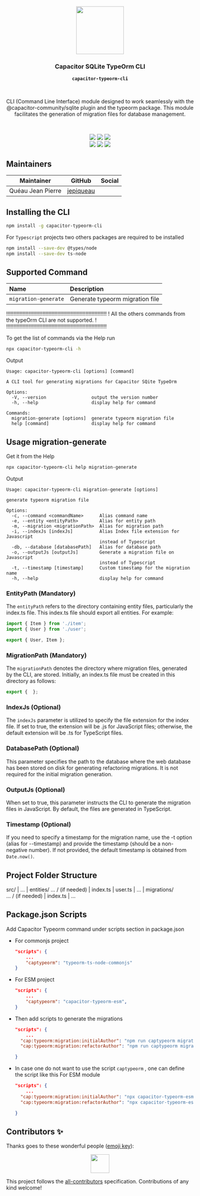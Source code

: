 <p align="center"><br><img src="https://user-images.githubusercontent.com/236501/85893648-1c92e880-b7a8-11ea-926d-95355b8175c7.png" width="128" height="128" /></p>
<h3 align="center">Capacitor SQLite TypeOrm CLI</h3>
<p align="center"><strong><code>capacitor-typeorm-cli</code></strong></p>
<br>

<p align="center">
CLI (Command Line Interface) module designed to work seamlessly with the @capacitor-community/sqlite plugin and the typeorm package. This module facilitates the generation of migration files for database management.</p>
<br>
<p align="center">
  <img src="https://img.shields.io/maintenance/yes/2024?style=flat-square" />
  <a href="https://github.com/capacitor-typeorm-cli/actions?query=workflow%3A%22CI%22"><img src="https://img.shields.io/github/workflow/status/capacitor-typeorm-cli/CI?style=flat-square" /></a>
  <a href="https://www.npmjs.com/package/capacitor-typeorm-cli"><img src="https://img.shields.io/npm/l/capacitor-typeorm-cli?style=flat-square" /></a>
<br>
  <a href="https://www.npmjs.com/package/capacitor-typeorm-cli"><img src="https://img.shields.io/npm/dw/capacitor-typeorm-cli?style=flat-square" /></a>
  <a href="https://www.npmjs.com/package/capacitor-typeorm-cli"><img src="https://img.shields.io/npm/v/capacitor-typeorm-cli?style=flat-square" /></a>
<!-- ALL-CONTRIBUTORS-BADGE:START - Do not remove or modify this section -->
<a href="#contributors-"><img src="https://img.shields.io/badge/all%20contributors-1-orange?style=flat-square" /></a>
<!-- ALL-CONTRIBUTORS-BADGE:END -->
</p>


## Maintainers

| Maintainer        | GitHub                                    | Social |
| ----------------- | ----------------------------------------- | ------ |
| Quéau Jean Pierre | [jepiqueau](https://github.com/jepiqueau) |        |


## Installing the CLI

```bash
npm install -g capacitor-typeorm-cli
```

For `Typescript` projects two others packages are required to be installed

```bash
npm install --save-dev @types/node 
npm install --save-dev ts-node
```

## Supported Command

| Name                   | Description
| :--------------------- | :------------------------------ |
| `migration-generate`   | Generate typeorm migration file |

!!!!!!!!!!!!!!!!!!!!!!!!!!!!!!!!!!!!!!!!!!!!!!!!!!!!!!!!!!!!!!!!!!!
! All the others commands from the typeOrm CLI are not supported. !
!!!!!!!!!!!!!!!!!!!!!!!!!!!!!!!!!!!!!!!!!!!!!!!!!!!!!!!!!!!!!!!!!!!


To get the list of commands via the Help run

```bash
npx capacitor-typeorm-cli -h
```

Output

```text
Usage: capacitor-typeorm-cli [options] [command]

A CLI tool for generating migrations for Capacitor SQite TypeOrm

Options:
  -V, --version                 output the version number
  -h, --help                    display help for command

Commands:
  migration-generate [options]  generate typeorm migration file
  help [command]                display help for command
```

## Usage migration-generate

Get it from the Help

```bash
npx capacitor-typeorm-cli help migration-generate
```
Output

```text
Usage: capacitor-typeorm-cli migration-generate [options]

generate typeorm migration file

Options:
  -c, --command <commandName>      Alias command name
  -e, --entity <entityPath>        Alias for entity path
  -m, --migration <migrationPath>  Alias for migration path
  -i, --indexJs [indexJs]          Alias Index file extension for Javascript
                                   instead of Typescript
  -db, --database [databasePath]   Alias for database path
  -o, --outputJs [outputJs]        Generate a migration file on Javascript
                                   instead of Typescript
  -t, --timestamp [timestamp]      Custom timestamp for the migration name
  -h, --help                       display help for command
```

### EntityPath (Mandatory)

The `entityPath` refers to the directory containing entity files, particularly the index.ts file. This index.ts file should export all entities. For example:

```ts
import { Item } from './item';
import { User } from './user';

export { User, Item };

```

### MigrationPath (Mandatory)

The `migrationPath` denotes the directory where migration files, generated by the CLI, are stored. Initially, an index.ts file must be created in this directory as follows:

```ts
export {  };
```

### IndexJs (Optional)

The `indexJs` parameter is utilized to specify the file extension for the index file. If set to true, the extension will be .js for JavaScript files; otherwise, the default extension will be .ts for TypeScript files.


### DatabasePath (Optional)

This parameter specifies the path to the database where the web database has been stored on disk for generating refactoring migrations. It is not required for the initial migration generation.

### OutputJs (Optional)

When set to true, this parameter instructs the CLI to generate the migration files in JavaScript. By default, the files are generated in TypeScript.

### Timestamp (Optional)

If you need to specify a timestamp for the migration name, use the -t option (alias for --timestamp) and provide the timestamp (should be a non-negative number). If not provided, the default timestamp is obtained from ```Date.now()```.


## Project Folder Structure

src/
  | ...
  | entities/
            ... /               (if needed)
                | index.ts
                | user.ts
                | ...
  | migrations/         
            ... /               (if needed)
                | index.ts
  | ...        


## Package.json Scripts

Add Capacitor Typeorm command under scripts section in package.json

- For commonjs project

  ```json
  "scripts": {
      ...
      "captypeorm": "typeorm-ts-node-commonjs"
  }
  ```

- For ESM project 

  ```json
  "scripts": {
      ...
      "captypeorm": "capacitor-typeorm-esm",
  }
  ```

- Then add scripts to generate the migrations

  ```json
  "scripts": {
      ...
    "cap:typeorm:migration:initialAuthor": "npm run captypeorm migration-generate -- src/databases/entities/author src/databases/migrations/author/InitialAuthorPost",
    "cap:typeorm:migration:refactorAuthor": "npm run captypeorm migration-generate -- -m src/databases/migrations/author/RefactorAuthorPost -t 1234567890123 -db ABSOLUTE_PATH_TO_YOUR_DB -e src/databases/entities/author",

  }
  ```

- In case one do not want to use the script `captypeorm` ,  one can define the script like this For ESM module

  ```json
  "scripts": {
      ...
    "cap:typeorm:migration:initialAuthor": "npx capacitor-typeorm-esm migration-generate src/databases/entities/author src/databases/migrations/author/InitialAuthorPost",
    "cap:typeorm:migration:refactorAuthor": "npx capacitor-typeorm-esm migration-generate -m src/databases/migrations/author/RefactorAuthorPost -t 1234567890123 -db ABSOLUTE_PATH_TO_YOUR_DB -e src/databases/entities/author",

  }
  ```
  
## Contributors ✨

Thanks goes to these wonderful people ([emoji key](https://allcontributors.org/docs/en/emoji-key)):

<!-- ALL-CONTRIBUTORS-LIST:START - Do not remove or modify this section -->
<!-- prettier-ignore-start -->
<!-- markdownlint-disable -->
<p align="center">
  <a href="https://github.com/jepiqueau" title="jepiqueau"><img src="https://github.com/jepiqueau.png?size=100" width="50" height="50"/></a>
</p>


<!-- markdownlint-enable -->
<!-- prettier-ignore-end -->

<!-- ALL-CONTRIBUTORS-LIST:END -->

This project follows the [all-contributors](https://github.com/all-contributors/all-contributors) specification. Contributions of any kind welcome!
